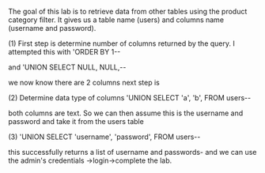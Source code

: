 The goal of this lab is to retrieve data from other tables using the product category filter. It gives us a table name (users) and columns name (username and password).


(1) First step is determine number of columns returned by the query. I attempted this with 
'ORDER BY 1--

and 
'UNION SELECT NULL, NULL,--

we now know there are 2 columns next step is

(2) Determine data type of columns
'UNION SELECT 'a', 'b', FROM users--

both columns are text. So we can then assume this is the username and password and take it from the users table

(3) 'UNION SELECT 'username', 'password', FROM users--

this successfully returns a list of username and passwords- and we can use the admin's credentials ->login->complete the lab.